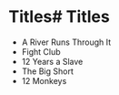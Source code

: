 # Titles# Titles

* A River Runs Through It
* Fight Club
* 12 Years a Slave
* The Big Short
* 12 Monkeys
